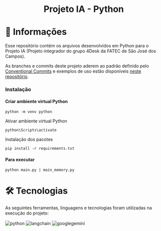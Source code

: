 <div align="center">
 <h1> Projeto IA - Python </h1>
</div>

# :dart: Informações

Esse repositório contém os arquivos desenvolvidos em Python para o Projeto IA (Projeto integrador do grupo 4Desk da FATEC de São José dos Campos).
</br>

As branches e commits deste projeto aderem ao padrão definido pelo [Conventional Commits](https://conventionalcommits.org) e exemplos de uso estão disponíveis [neste repositório](https://github.com/iuricode/padroes-de-commits).

### Instalação


#### Criar ambiente virtual Python
```
python -m venv python
```

Ativar ambiente virtual Python
```
python\Scripts\activate
```

Instalação dos pacotes
```
pip install -r requirements.txt
```
#### Para executar
```
python main.py | main_memory.py
```
<div name="tecnologias"></div> 

# 🛠️ Tecnologias

As seguintes ferramentas, linguagens e tecnologias foram utilizadas na execução do projeto:
<div style="display: inline_block">
 <img align="center" alt="python" src="https://img.shields.io/badge/Python-3776AB?style=for-the-badge&logo=python&logoColor=white">
 <img align="center" alt="langchain" src="https://img.shields.io/badge/langchain-1C3C3C?style=for-the-badge&logo=langchain&logoColor=white">
 <img align="center" alt="googlegemini" src="https://img.shields.io/badge/Google%20Gemini-8E75B2?style=for-the-badge&logo=googlegemini&logoColor=white">
</div>

</br>
